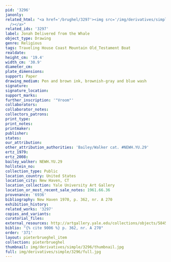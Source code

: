 ```yaml
---
pid: '3296'
janonly: 
related_html: "<a href='/brughel/3297'><img src='/img/derivatives/simple/3297/thumbnail.jpg'
  /></a>"
related_ids: '3297'
label: Jonah Delivered from the Whale
object_type: Drawing
genre: Religious
tags: Traveling House Coast Mountain Old_Testament Boat
realdate: 
height_cm: '19.4'
width_cm: '30.9'
diameter_cm: 
plate_dimensions: 
support: Paper
drawing_medium: Pen and brown ink, brownish-gray and blue wash
signature: 
signature_location: 
support_marks: 
further_inscription: '"Vroom"'
collaborators: 
collaborator_notes: 
collectors_patrons: 
print_type: 
print_notes: 
printmaker: 
publisher: 
states: 
our_attribution: 
other_attribution_authorities: 'Bailey/Walker cat. #NEWH.YU.29'
ertz_1979: 
ertz_2008: 
bailey_walker: NEWH.YU.29
hollstein_no: 
collection_type: Public
location_country: United States
location_city: New Haven, CT
location_collection: Yale University Art Gallery
location_or_most_recent_sale_notes: 1961.66.36
provenance: '6936'
bibliography: New Haven 1970, p. 362, nr. A 270
exhibition_history: 
related_works: '3297'
copies_and_variants: 
curatorial_files: 
external_resources: http://artgallery.yale.edu/collections/objects/58454
biblio: "{% cite 9006 %} p. 362, nr. A 270"
order: '371'
layout: pieterbrueghel_item
collection: pieterbrueghel
thumbnail: img/derivatives/simple/3296/thumbnail.jpg
full: img/derivatives/simple/3296/full.jpg
---
```

